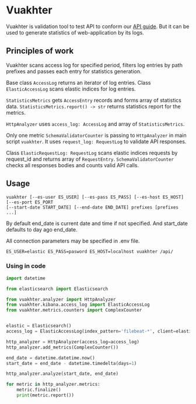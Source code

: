 # Vuakhter

Vuakhter is validation tool to test API to conform our
[API guide](https://github.com/best-doctor/guides/blob/master/guides/api_guide.md).
But it can be used to generate statistics of web-application by its logs.

## Principles of work

Vuakhter scans access log for specified period, filters log entries by path prefixes
and passes each entry for statistics generation.

Base class `AccessLog` returns an iterator of log entries. Class `ElasticAccessLog`
scans elastic indices for log entries.

`StatisticsMetrics` gets `AccessEntry` records and forms array of statistics data.
`StatisticsMetrics.report() -> str` returns statistics report for the metrics.

`HttpAnalyzer` uses `access_log: AccessLog` and array of `StatisticsMetrics`.

Only one metric `SchemaValidatorCounter` is passing to `HttpAnalyzer` in main script
`vuakhter`. It uses `request_log: RequestLog` to validate API responses.

Class `ElasticRequestLog: RequestLog` scans elastic indices requests by request_id
 and returns array of `RequestEntry`. `SchemaValidatorCounter` checks all responses
 bodies and counts valid API calls.

## Usage

```
vuakhter [--es-user ES_USER] [--es-pass ES_PASS] [--es-host ES_HOST] [--es-port ES_PORT
[--start-date START_DATE] [--end-date END_DATE] prefixes [prefixes ...]
```

By default end_date is current date and time if not specified. And start_date
defaults to day ago end_date.

All connection parameters may be specified in .env file.

```
ES_USER=elastic ES_PASS=pasword ES_HOST=localhost vuakhter /api/

```

### Using in code

```python
import datetime

from elasticsearch import Elasticsearch

from vuakhter.analyzer import HttpAnalyzer
from vuakhter.kibana.access_log import ElasticAccessLog
from vuakhter.metrics.counters import ComplexCounter


elastic = Elasticsearch()
access_log = ElasticAccessLog(index_pattern='filebeat-*', client=elastic)

http_analyzer = HttpAnalyzer(access_log=access_log)
http_analyzer.add_metrics(ComplexCounter())

end_date = datetime.datetime.now()
start_date = end_date - datetime.timedelta(days=1)

http_analyzer.analyze(start_date, end_date)

for metric in http_analyzer.metrics:
    metric.finalize()
    print(metric.report())
```
